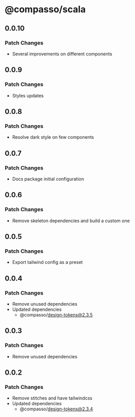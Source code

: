 # @compasso/scala

## 0.0.10

### Patch Changes

- Several improvements on different components

## 0.0.9

### Patch Changes

- Styles updates

## 0.0.8

### Patch Changes

- Resolve dark style on few components

## 0.0.7

### Patch Changes

- Docs package initial configuration

## 0.0.6

### Patch Changes

- Remove skeleton dependencies and build a custom one

## 0.0.5

### Patch Changes

- Export tailwind config as a preset

## 0.0.4

### Patch Changes

- Remove unused dependencies
- Updated dependencies
  - @compasso/design-tokens@2.3.5

## 0.0.3

### Patch Changes

- Remove unused dependencies

## 0.0.2

### Patch Changes

- Remove stitches and have tailwindcss
- Updated dependencies
  - @compasso/design-tokens@2.3.4
